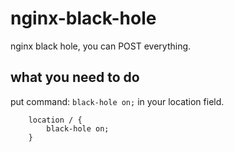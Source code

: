 # nginx-black-hole
nginx black hole, you can POST everything.

## what you need to do

put command: `black-hole on;` in your location field.

```
    location / {
        black-hole on;
    }
```


